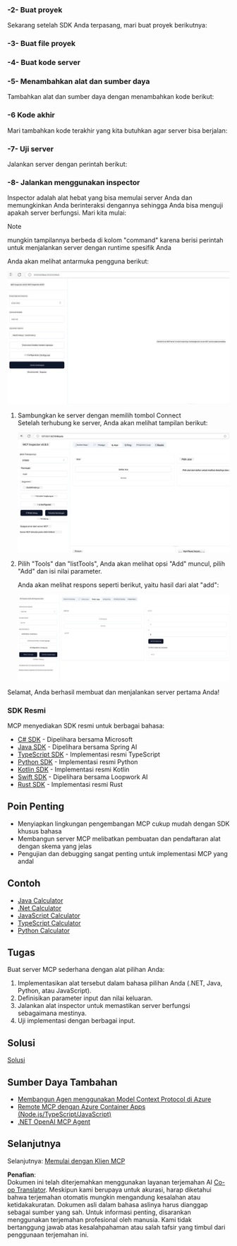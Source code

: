 <!--
CO_OP_TRANSLATOR_METADATA:
{
  "original_hash": "f01d4263fc6eec331615fef42429b720",
  "translation_date": "2025-06-18T18:24:24+00:00",
  "source_file": "03-GettingStarted/01-first-server/README.md",
  "language_code": "id"
}
-->
### -2- Buat proyek

Sekarang setelah SDK Anda terpasang, mari buat proyek berikutnya:

### -3- Buat file proyek

### -4- Buat kode server

### -5- Menambahkan alat dan sumber daya

Tambahkan alat dan sumber daya dengan menambahkan kode berikut:

### -6 Kode akhir

Mari tambahkan kode terakhir yang kita butuhkan agar server bisa berjalan:

### -7- Uji server

Jalankan server dengan perintah berikut:

### -8- Jalankan menggunakan inspector

Inspector adalah alat hebat yang bisa memulai server Anda dan memungkinkan Anda berinteraksi dengannya sehingga Anda bisa menguji apakah server berfungsi. Mari kita mulai:

> [!NOTE]
> mungkin tampilannya berbeda di kolom "command" karena berisi perintah untuk menjalankan server dengan runtime spesifik Anda

Anda akan melihat antarmuka pengguna berikut:

![Connect](../../../../translated_images/connect.141db0b2bd05f096fb1dd91273771fd8b2469d6507656c3b0c9df4b3c5473929.id.png)

1. Sambungkan ke server dengan memilih tombol Connect  
   Setelah terhubung ke server, Anda akan melihat tampilan berikut:

   ![Connected](../../../../translated_images/connected.73d1e042c24075d386cacdd4ee7cd748c16364c277d814e646ff2f7b5eefde85.id.png)

2. Pilih "Tools" dan "listTools", Anda akan melihat opsi "Add" muncul, pilih "Add" dan isi nilai parameter.

   Anda akan melihat respons seperti berikut, yaitu hasil dari alat "add":

   ![Result of running add](../../../../translated_images/ran-tool.a5a6ee878c1369ec1e379b81053395252a441799dbf23416c36ddf288faf8249.id.png)

Selamat, Anda berhasil membuat dan menjalankan server pertama Anda!

### SDK Resmi

MCP menyediakan SDK resmi untuk berbagai bahasa:

- [C# SDK](https://github.com/modelcontextprotocol/csharp-sdk) - Dipelihara bersama Microsoft
- [Java SDK](https://github.com/modelcontextprotocol/java-sdk) - Dipelihara bersama Spring AI
- [TypeScript SDK](https://github.com/modelcontextprotocol/typescript-sdk) - Implementasi resmi TypeScript
- [Python SDK](https://github.com/modelcontextprotocol/python-sdk) - Implementasi resmi Python
- [Kotlin SDK](https://github.com/modelcontextprotocol/kotlin-sdk) - Implementasi resmi Kotlin
- [Swift SDK](https://github.com/modelcontextprotocol/swift-sdk) - Dipelihara bersama Loopwork AI
- [Rust SDK](https://github.com/modelcontextprotocol/rust-sdk) - Implementasi resmi Rust

## Poin Penting

- Menyiapkan lingkungan pengembangan MCP cukup mudah dengan SDK khusus bahasa
- Membangun server MCP melibatkan pembuatan dan pendaftaran alat dengan skema yang jelas
- Pengujian dan debugging sangat penting untuk implementasi MCP yang andal

## Contoh

- [Java Calculator](../samples/java/calculator/README.md)
- [.Net Calculator](../../../../03-GettingStarted/samples/csharp)
- [JavaScript Calculator](../samples/javascript/README.md)
- [TypeScript Calculator](../samples/typescript/README.md)
- [Python Calculator](../../../../03-GettingStarted/samples/python)

## Tugas

Buat server MCP sederhana dengan alat pilihan Anda:

1. Implementasikan alat tersebut dalam bahasa pilihan Anda (.NET, Java, Python, atau JavaScript).
2. Definisikan parameter input dan nilai keluaran.
3. Jalankan alat inspector untuk memastikan server berfungsi sebagaimana mestinya.
4. Uji implementasi dengan berbagai input.

## Solusi

[Solusi](./solution/README.md)

## Sumber Daya Tambahan

- [Membangun Agen menggunakan Model Context Protocol di Azure](https://learn.microsoft.com/azure/developer/ai/intro-agents-mcp)
- [Remote MCP dengan Azure Container Apps (Node.js/TypeScript/JavaScript)](https://learn.microsoft.com/samples/azure-samples/mcp-container-ts/mcp-container-ts/)
- [.NET OpenAI MCP Agent](https://learn.microsoft.com/samples/azure-samples/openai-mcp-agent-dotnet/openai-mcp-agent-dotnet/)

## Selanjutnya

Selanjutnya: [Memulai dengan Klien MCP](/03-GettingStarted/02-client/README.md)

**Penafian**:  
Dokumen ini telah diterjemahkan menggunakan layanan terjemahan AI [Co-op Translator](https://github.com/Azure/co-op-translator). Meskipun kami berupaya untuk akurasi, harap diketahui bahwa terjemahan otomatis mungkin mengandung kesalahan atau ketidakakuratan. Dokumen asli dalam bahasa aslinya harus dianggap sebagai sumber yang sah. Untuk informasi penting, disarankan menggunakan terjemahan profesional oleh manusia. Kami tidak bertanggung jawab atas kesalahpahaman atau salah tafsir yang timbul dari penggunaan terjemahan ini.
